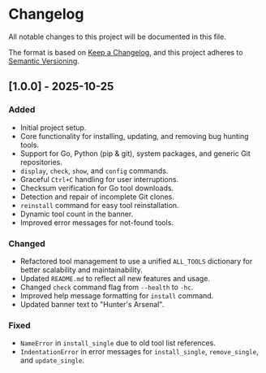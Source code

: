 # Changelog

All notable changes to this project will be documented in this file.

The format is based on [Keep a Changelog](https://keepachangelog.com/en/1.0.0/),
and this project adheres to [Semantic Versioning](https://semver.org/spec/v2.0.0.html).

## [1.0.0] - 2025-10-25

### Added

-   Initial project setup.
-   Core functionality for installing, updating, and removing bug hunting tools.
-   Support for Go, Python (pip & git), system packages, and generic Git repositories.
-   `display`, `check`, `show`, and `config` commands.
-   Graceful `Ctrl+C` handling for user interruptions.
-   Checksum verification for Go tool downloads.
-   Detection and repair of incomplete Git clones.
-   `reinstall` command for easy tool reinstallation.
-   Dynamic tool count in the banner.
-   Improved error messages for not-found tools.

### Changed

-   Refactored tool management to use a unified `ALL_TOOLS` dictionary for better scalability and maintainability.
-   Updated `README.md` to reflect all new features and usage.
-   Changed `check` command flag from `--health` to `-hc`.
-   Improved help message formatting for `install` command.
-   Updated banner text to "Hunter's Arsenal".

### Fixed

-   `NameError` in `install_single` due to old tool list references.
-   `IndentationError` in error messages for `install_single`, `remove_single`, and `update_single`.